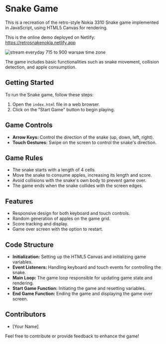 # Snake Game

This is a recreation of the retro-style Nokia 3310 Snake game implemented in JavaScript, using HTML5 Canvas for rendering. 

This is the online demo deployed on Netlify: https://retrosnakenokia.netlify.app

![stream everyday 715 to 900 warsaw time zone](https://github.com/BekBrace/nokia3310-snake/assets/60483846/33c73fdd-5149-4165-92de-353d0c4edc4e)

The game includes basic functionalities such as snake movement, collision detection, and apple consumption.

## Getting Started
To run the Snake game, follow these steps:
1. Open the `index.html` file in a web browser.
2. Click on the "Start Game" button to begin playing.

## Game Controls
- **Arrow Keys:** Control the direction of the snake (up, down, left, right).
- **Touch Gestures:** Swipe on the screen to control the snake's direction.

## Game Rules
- The snake starts with a length of 4 cells.
- Move the snake to consume apples, increasing its length and score.
- Avoid collisions with the snake's own body to prevent game over.
- The game ends when the snake collides with the screen edges.

## Features

- Responsive design for both keyboard and touch controls.
- Random generation of apples on the game grid.
- Score tracking and display.
- Game over screen with the option to restart.

## Code Structure

- **Initialization:** Setting up the HTML5 Canvas and initializing game variables.
- **Event Listeners:** Handling keyboard and touch events for controlling the snake.
- **Main Loop:** The game loop responsible for updating game state and rendering.
- **Start Game Function:** Initiating the game and resetting variables.
- **End Game Function:** Ending the game and displaying the game over screen.

## Contributors

- [Your Name]

Feel free to contribute or provide feedback to enhance the game!

